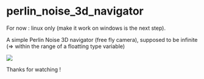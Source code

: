 perlin_noise_3d_navigator
=========================

For now : linux only (make it work on windows is the next step).

A simple Perlin Noise 3D navigator (free fly camera), supposed to be infinite (=> within the range of a floatting type variable)

![](https://raw.github.com/BarbieGeek/perlin_noise_3d_navigator/master/media/perlin_noise_screenshot.png)

Thanks for watching !
